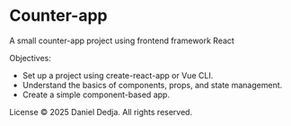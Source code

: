 # Counter-app

A small counter-app project using frontend framework React

Objectives:
- Set up a project using create-react-app or Vue CLI.
- Understand the basics of components, props, and state management.
- Create a simple component-based app.

 License © 2025 Daniel Dedja. All rights reserved.





